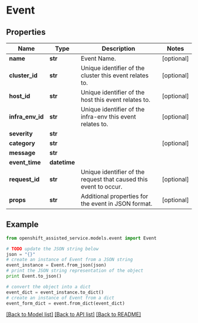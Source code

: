 # Event


## Properties
Name | Type | Description | Notes
------------ | ------------- | ------------- | -------------
**name** | **str** | Event Name. | [optional] 
**cluster_id** | **str** | Unique identifier of the cluster this event relates to. | [optional] 
**host_id** | **str** | Unique identifier of the host this event relates to. | [optional] 
**infra_env_id** | **str** | Unique identifier of the infra-env this event relates to. | [optional] 
**severity** | **str** |  | 
**category** | **str** |  | [optional] 
**message** | **str** |  | 
**event_time** | **datetime** |  | 
**request_id** | **str** | Unique identifier of the request that caused this event to occur. | [optional] 
**props** | **str** | Additional properties for the event in JSON format. | [optional] 

## Example

```python
from openshift_assisted_service.models.event import Event

# TODO update the JSON string below
json = "{}"
# create an instance of Event from a JSON string
event_instance = Event.from_json(json)
# print the JSON string representation of the object
print Event.to_json()

# convert the object into a dict
event_dict = event_instance.to_dict()
# create an instance of Event from a dict
event_form_dict = event.from_dict(event_dict)
```
[[Back to Model list]](../README.md#documentation-for-models) [[Back to API list]](../README.md#documentation-for-api-endpoints) [[Back to README]](../README.md)


